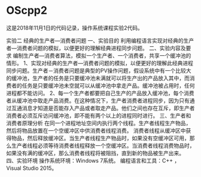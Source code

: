# OScpp2
这是2018年11月1日的代码记录，操作系统课程实验2代码。


实验二  经典的生产者—消费者问题
一、实验目的
利用编程语言实现对经典的生产者—消费者问题的模拟，以便更好的理解经典进程同步问题。
二、实验内容及要求
编制生产者—消费者算法，模拟一个生产者、一个消费者，共享一个缓冲池的情形。
1、实现对经典的生产者—消费者问题的模拟，以便更好的理解此经典进程同步问题。生产者－消费者问题是典型的PV操作问题，假设系统中有一个比较大的缓冲池，生产者的任务是只要缓冲池未满就可以将生产出的产品放入其中，而消费者的任务是只要缓冲池未空就可以从缓冲池中拿走产品。缓冲池被占用时，任何进程都不能访问。
2、每一个生产者都要把自己生产的产品放入缓冲池，每个消费者从缓冲池中取走产品消费。在这种情况下，生产者消费者进程同步，因为只有通过互通消息才知道是否能存入产品或者取走产品。他们之间也存在互斥，即生产者消费者必须互斥访问缓冲池，即不能有两个以上的进程同时进行。
三、生产者和消费者原理分析
在同一个进程地址空间内执行两个线程。生产者线程生产物品，然后将物品放置在一个空缓冲区中供消费者线程消费。
消费者线程从缓冲区中获得物品，然后释放缓冲区。当生产者线程生产物品时，如果没有空缓冲区可用，那么生产者线程必须等待消费者线程释放一个空缓冲区。当消费者线程消费物品时，如果没有满的缓冲区，那么消费者线程将被阻挡，直到新的物品被生产出来。
四、实验环境
操作系统环境：Windows 7系统。
编程语言和工具：C++ ， Visual Studio 2015。
